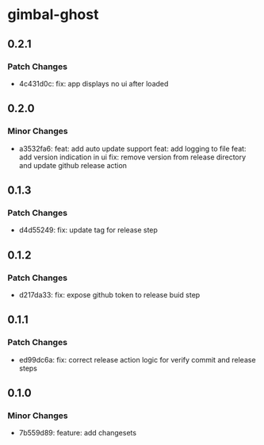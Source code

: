 # gimbal-ghost

## 0.2.1

### Patch Changes

- 4c431d0c: fix: app displays no ui after loaded

## 0.2.0

### Minor Changes

- a3532fa6: feat: add auto update support
  feat: add logging to file
  feat: add version indication in ui
  fix: remove version from release directory and update github release action

## 0.1.3

### Patch Changes

- d4d55249: fix: update tag for release step

## 0.1.2

### Patch Changes

- d217da33: fix: expose github token to release buid step

## 0.1.1

### Patch Changes

- ed99dc6a: fix: correct release action logic for verify commit and release steps

## 0.1.0

### Minor Changes

- 7b559d89: feature: add changesets
